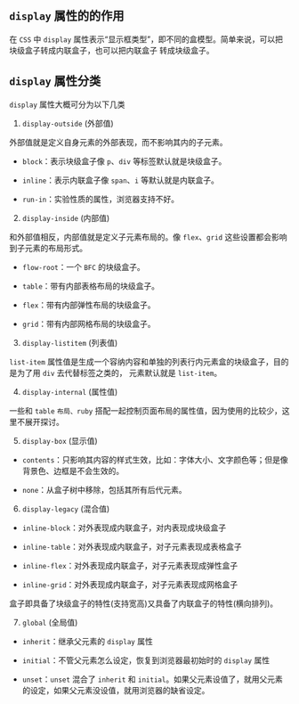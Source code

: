 ## `display` 属性的的作用

在 `CSS` 中 `display` 属性表示“显示框类型”，即不同的盒模型。简单来说，可以把块级盒子转成内联盒子，也可以把内联盒子 转成块级盒子。

## `display` 属性分类

`display` 属性大概可分为以下几类

1. `display-outside` (外部值)

外部值就是定义自身元素的外部表现，而不影响其内的子元素。

- `block`：表示块级盒子像 `p`、`div` 等标签默认就是块级盒子。

- `inline`：表示内联盒子像 `span`、`i` 等默认就是内联盒子。

- `run-in`：实验性质的属性，浏览器支持不好。

2. `display-inside` (内部值)

和外部值相反，内部值就是定义子元素布局的。像 `flex`、`grid` 这些设置都会影响到子元素的布局形式。

- `flow-root`：一个 `BFC` 的块级盒子。

- `table`：带有内部表格布局的块级盒子。

- `flex`：带有内部弹性布局的块级盒子。

- `grid`：带有内部网格布局的块级盒子。

3. `display-listitem` (列表值)

`list-item` 属性值是生成一个容纳内容和单独的列表行内元素盒的块级盒子，目的是为了用 `div` 去代替标签之类的， 元素默认就是 `list-item`。

4. `display-internal` (属性值)

一些和 `table` `布局、ruby` 搭配一起控制页面布局的属性值，因为使用的比较少，这里不展开探讨。

5. `display-box` (显示值)

- `contents`：只影响其内容的样式生效，比如：字体大小、文字颜色等；但是像背景色、边框是不会生效的。

- `none`：从盒子树中移除，包括其所有后代元素。

6. `display-legacy` (混合值)

- `inline-block`：对外表现成内联盒子，对内表现成块级盒子

- `inline-table`：对外表现成内联盒子，对子元素表现成表格盒子

- `inline-flex`：对外表现成内联盒子，对子元素表现成弹性盒子

- `inline-grid`：对外表现成内联盒子，对子元素表现成网格盒子

盒子即具备了块级盒子的特性(支持宽高)又具备了内联盒子的特性(横向排列)。

7.  `global` (全局值)

- `inherit`：继承父元素的 `display` 属性

- `initial`：不管父元素怎么设定，恢复到浏览器最初始时的 `display` 属性

- `unset`：`unset` 混合了 `inherit` 和 `initial`。如果父元素设值了，就用父元素的设定，如果父元素没设值，就用浏览器的缺省设定。
